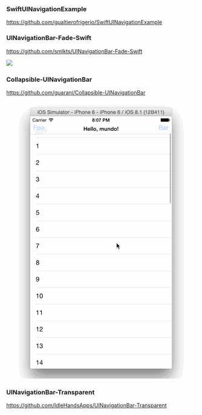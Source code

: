 ### SwiftUINavigationExample

https://github.com/gualtierofrigerio/SwiftUINavigationExample

### UINavigationBar-Fade-Swift

https://github.com/smlkts/UINavigationBar-Fade-Swift

![](https://github.com/smlkts/MDNavigationBar_swift/raw/master/02.gif)

### Collapsible-UINavigationBar

https://github.com/guarani/Collapsible-UINavigationBar

![](https://github.com/guarani/Collapsible-UINavigationBar/raw/master/demo.gif)

### UINavigationBar-Transparent

https://github.com/IdleHandsApps/UINavigationBar-Transparent
